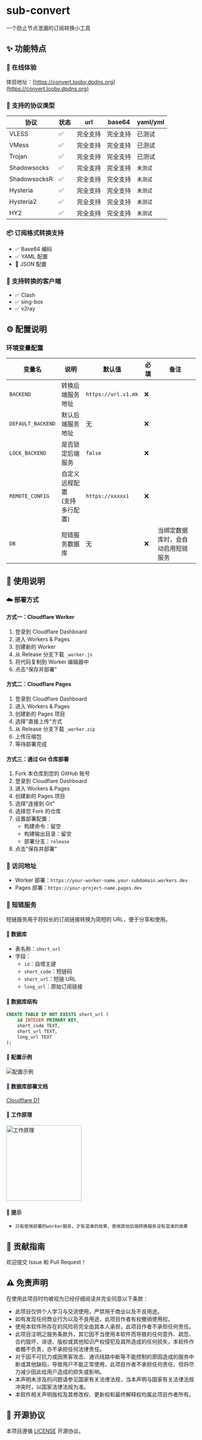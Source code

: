 # sub-convert

一个防止节点泄漏的订阅转换小工具

## ✨ 功能特点

### 📌 在线体验

体验地址：[https://convert.looby.dpdns.org](https://convert.looby.dpdns.org)

### 📌 支持的协议类型

| 协议         | 状态 | url      | base64   | yaml/yml |
| ------------ | ---- | -------- | -------- | -------- |
| VLESS        | ✅   | 完全支持 | 完全支持 | 已测试   |
| VMess        | ✅   | 完全支持 | 完全支持 | 已测试   |
| Trojan       | ✅   | 完全支持 | 完全支持 | 已测试   |
| Shadowsocks  | ✅   | 完全支持 | 完全支持 | `未测试` |
| ShadowsocksR | ✅   | 完全支持 | 完全支持 | `未测试` |
| Hysteria     | ✅   | 完全支持 | 完全支持 | `未测试` |
| Hysteria2    | ✅   | 完全支持 | 完全支持 | `未测试` |
| HY2          | ✅   | 完全支持 | 完全支持 | `未测试` |

### 📦 订阅格式转换支持

- ✅ Base64 编码
- ✅ YAML 配置
- 🚧 JSON 配置

### 🔄 支持转换的客户端

- ✅ Clash
- ✅ sing-box
- ✅ v2ray

## ⚙️ 配置说明

### 环境变量配置

| 变量名            | 说明                             | 默认值              | 必填 | 备注                               |
| ----------------- | -------------------------------- | ------------------- | ---- | ---------------------------------- |
| `BACKEND`         | 转换后端服务地址                 | `https://url.v1.mk` | ❌   |                                    |
| `DEFAULT_BACKEND` | 默认后端服务地址                 | 无                  | ❌   |                                    |
| `LOCK_BACKEND`    | 是否锁定后端服务                 | `false`             | ❌   |                                    |
| `REMOTE_CONFIG`   | 自定义远程配置<br>(支持多行配置) | `https://xxxxx1`    | ❌   |                                    |
| `DB`              | 短链服务数据库                   | 无                  | ❌   | 当绑定数据库时，会自动启用短链服务 |

## 📝 使用说明

### ☁️ 部署方式

#### 方式一：Cloudflare Worker

1. 登录到 Cloudflare Dashboard
2. 进入 Workers & Pages
3. 创建新的 Worker
4. 从 Release 分支下载 `_worker.js`
5. 将代码复制到 Worker 编辑器中
6. 点击"保存并部署"

#### 方式二：Cloudflare Pages

1. 登录到 Cloudflare Dashboard
2. 进入 Workers & Pages
3. 创建新的 Pages 项目
4. 选择"直接上传"方式
5. 从 Release 分支下载 `_worker.zip`
6. 上传压缩包
7. 等待部署完成

#### 方式三：通过 Git 仓库部署

1. Fork 本仓库到您的 GitHub 账号
2. 登录到 Cloudflare Dashboard
3. 进入 Workers & Pages
4. 创建新的 Pages 项目
5. 选择"连接到 Git"
6. 选择您 Fork 的仓库
7. 设置部署配置：
    - 构建命令：留空
    - 构建输出目录：留空
    - 部署分支：`release`
8. 点击"保存并部署"

### 🔗 访问地址

- Worker 部署：`https://your-worker-name.your-subdomain.workers.dev`
- Pages 部署：`https://your-project-name.pages.dev`

### 🔗 短链服务

短链服务用于将较长的订阅链接转换为简短的 URL，便于分享和使用。

#### 💾 数据库

- 表名称：`short_url`
- 字段：
    - `id`：自增主键
    - `short_code`：短链码
    - `short_url`：短链 URL
    - `long_url`：原始订阅链接

#### 💾 数据库结构

```sql
CREATE TABLE IF NOT EXISTS short_url (
    id INTEGER PRIMARY KEY,
    short_code TEXT,
    short_url TEXT,
    long_url TEXT
);
```

#### 💾 配置示例

![配置示例](./src/doc/screen/env.png)

#### 💾 数据库部署文档

[Cloudflare D1](https://developers.cloudflare.com/d1/get-started/)

#### 💾 工作原理

<p><img src="./src/doc/screen/flow.svg" width="200px" height="auto" alt="工作原理" /></p>

#### 💾 提示

- `只有使用部署的worker服务，才有混淆的效果，使用其他后端转换服务没有混淆的效果`

## 🤝 贡献指南

欢迎提交 Issue 和 Pull Request！

## ⚠️ 免责声明

在使用此项目时均被视为已经仔细阅读并完全同意以下条款：

- 此项目仅供个人学习与交流使用，严禁用于商业以及不良用途。
- 如有发现任何商业行为以及不良用途，此项目作者有权撤销使用权。
- 使用本软件所存在的风险将完全由其本人承担，此项目作者不承担任何责任。
- 此项目注明之服务条款外，其它因不当使用本软件而导致的任何意外、疏忽、合约毁坏、诽谤、版权或其他知识产权侵犯及其所造成的任何损失，本软件作者概不负责，亦不承担任何法律责任。
- 对于因不可抗力或因黑客攻击、通讯线路中断等不能控制的原因造成的服务中断或其他缺陷，导致用户不能正常使用，此项目作者不承担任何责任，但将尽力减少因此给用户造成的损失或影响。
- 本声明未涉及的问题请参见国家有关法律法规，当本声明与国家有关法律法规冲突时，以国家法律法规为准。
- 本软件相关声明版权及其修改权、更新权和最终解释权均属此项目作者所有。

## 📄 开源协议

本项目遵循 [LICENSE](./LICENSE) 开源协议。

